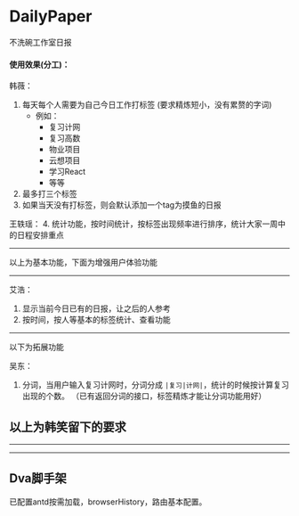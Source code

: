 # DailyPaper
不洗碗工作室日报

####  使用效果(分工)：
韩薇：
1. 每天每个人需要为自己今日工作打标签   (要求精炼短小，没有累赘的字词)
	- 例如：
		- 复习计网
		- 复习高数
		- 物业项目
		- 云想项目
		- 学习React
		- 等等
2. 最多打三个标签
3. 如果当天没有打标签，则会默认添加一个tag为摸鱼的日报

王轶瑶：
4. 统计功能，按时间统计，按标签出现频率进行排序，统计大家一周中的日程安排重点

------

以上为基本功能，下面为增强用户体验功能

------

艾浩：

1. 显示当前今日已有的日报，让之后的人参考
2. 按时间，按人等基本的标签统计、查看功能

------

以下为拓展功能

吴东：

1. 分词，当用户输入复习计网时，分词分成 `|复习|计网|`，统计的时候按计算复习出现的个数。    （已有返回分词的接口，标签精炼才能让分词功能用好）

以上为韩笑留下的要求
--------------
-----
---



## Dva脚手架
已配置antd按需加载，browserHistory，路由基本配置。
